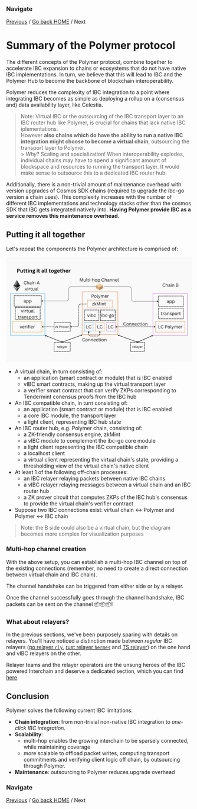 ### Navigate

[Previous](./7-native-virtual-clients.md) / [Go back HOME](../index.md) / Next

# Summary of the Polymer protocol

The different concepts of the Polymer protocol, combine together to accelerate IBC expansion to chains or ecosystems that do not have native IBC implementations. In turn, we believe that this will lead to IBC and the Polymer Hub to become the backbone of blockchain interoperability.

Polymer reduces the complexity of IBC integration to a point where integrating IBC becomes as simple as deploying a rollup on a (consensus and) data availability layer, like Celestia.

> Note: Virtual IBC or the outsourcing of the IBC transport layer to an IBC router hub like Polymer, is crucial for chains that lack native IBC iplementations. </br>
> However **also chains which do have the ability to run a native IBC integration might choose to become a virtual chain**, outsourcing the transport layer to Polymer. </br> > _Why_? Scaling and specialization! When interoperability explodes, individual chains may have to spend a significant amount of blockspace and resources to running the transport layer. It would make sense to outsource this to a dedicated IBC router hub.

Additionally, there is a non-trivial amount of maintenance overhead with version upgrades of Cosmos SDK chains (required to upgrade the ibc-go version a chain uses). This complexity increases with the number of different IBC implementations and technology stacks other than the cosmos SDK that IBC gets integrated natively into. **Having Polymer provide IBC as a service removes this maintenance overhead**.

## Putting it all together

Let's repeat the components the Polymer architecture is comprised of:

![summary](../../assets/images/poly-arch/31.jpg)

- A virtual chain, in turn consisting of:
  - an application (smart contract or module) that is IBC enabled
  - vIBC smart contracts, making up the virtual transport layer
  - a verifier smart contract that can verify ZKPs corresponding to Tendermint conensus proofs from the IBC hub
- An IBC compatible chain, in turn consisting of:
  - an application (smart contract or module) that is IBC enabled
  - a core IBC module, the transport layer
  - a light client, representing IBC hub state
- An IBC router hub, e.g. Polymer chain, consisting of:
  - a ZK-friendly consensus engine, zkMint
  - a vIBC module to complement the ibc-go core module
  - a light client representing the IBC compatible chain
  - a localhost client
  - a virtual client representing the virtual chain's state, providing a thresholding view of the virtual chain's native client
- At least 1 of the following off-chain processes:
  - an IBC relayer relaying packets between native IBC chains
  - a vIBC relayer relaying messages between a virtual chain and an IBC router hub
  - a ZK prover circuit that computes ZKPs of the IBC hub's consensus to provide the virtual chain's verifier contract
- Suppose two IBC connections exist: virtual chain <-> Polymer and Polymer <-> IBC chain

> Note: the B side could also be a virtual chain, but the diagram becomes more complex for visualization purposes

### Multi-hop channel creation

With the above setup, you can establish a multi-hop IBC channel on top of the existing connections (remember, no need to create a direct connection between virtual chain and IBC chain).

The channel handshake can be triggered from either side or by a relayer.

Once the channel successfully goes through the channel handshake, IBC packets can be sent on the channel 📦📦📦!

### What about relayers?

In the previous sections, we've been purposely sparing with details on relayers. You'll have noticed a distinction made between _regular_ IBC relayers ([go relayer `rly`](https://github.com/cosmos/relayer), [rust relayer `hermes`](https://github.com/informalsystems/hermes) and [TS relayer](https://github.com/confio/ts-relayer)) on the one hand and vIBC relayers on the other.

<!-- TODO: insert link after creating relayer docs -->

Relayer teams and the relayer operators are the unsung heroes of the IBC powered Interchain and deserve a dedicated section, which you can find [here](insert-link.com).

## Conclusion

Polymer solves the following current IBC limitations:

- **Chain integration**: from non-trivial non-native IBC integration to _one-click IBC integration_.
- **Scalability**:
  - multi-hop enables the growing interchain to be sparsely connected, while maintaining coverage
  - more scalable to offload packet writes, computing transport commitments and verifying client logic off chain, by outsourcing through Polymer.
- **Maintenance**: outsourcing to Polymer reduces upgrade overhead

### Navigate

[Previous](./7-native-virtual-clients.md) / [Go back HOME](../index.md) / Next
